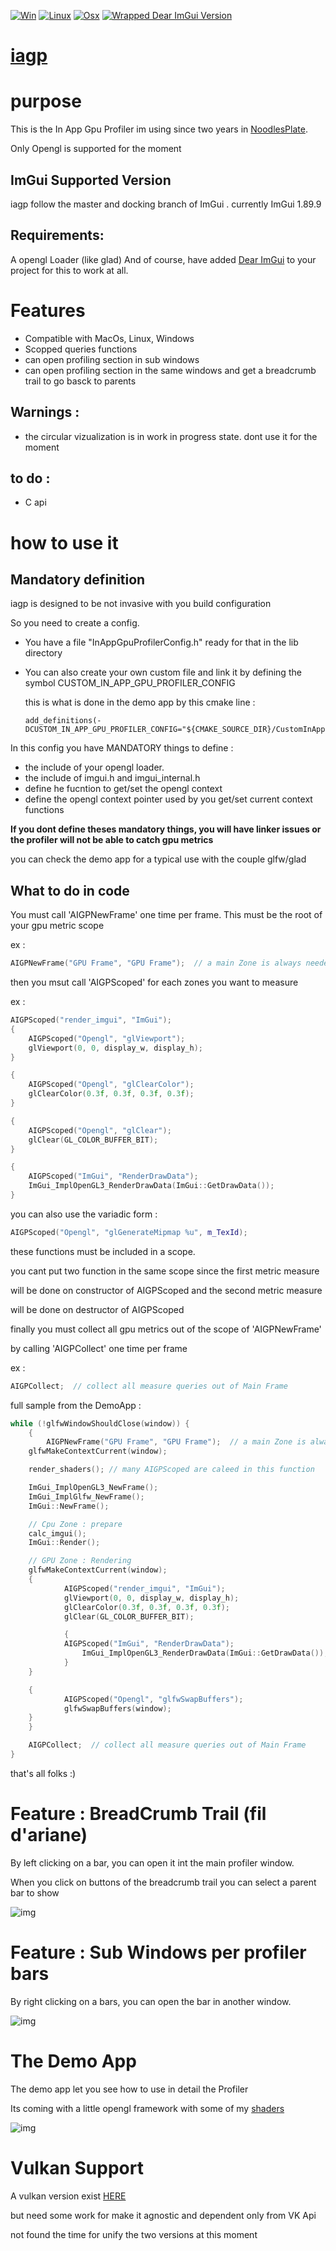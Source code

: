 [![Win](https://github.com/aiekick/InAppGpuProfiler/actions/workflows/Win.yml/badge.svg)](https://github.com/aiekick/InAppGpuProfiler/actions/workflows/Win.yml)
[![Linux](https://github.com/aiekick/InAppGpuProfiler/actions/workflows/Linux.yml/badge.svg)](https://github.com/aiekick/InAppGpuProfiler/actions/workflows/Linux.yml)
[![Osx](https://github.com/aiekick/InAppGpuProfiler/actions/workflows/Osx.yml/badge.svg)](https://github.com/aiekick/InAppGpuProfiler/actions/workflows/Osx.yml)
[![Wrapped Dear ImGui Version](https://img.shields.io/badge/Dear%20ImGui%20Version-1.89.9-blue.svg)](https://github.com/ocornut/imgui)

# [iagp](https://github.com/aiekick/InAppGpuProfiler)

# purpose

This is the In App Gpu Profiler im using since two years in [NoodlesPlate](https://github.com/aiekick/NoodlesPlate).

Only Opengl is supported for the moment

## ImGui Supported Version

iagp follow the master and docking branch of ImGui . currently ImGui 1.89.9

## Requirements:

A opengl Loader (like glad)
And of course, have added [Dear ImGui](https://github.com/ocornut/imgui) to your project for this to work at all.

# Features

- Compatible with MacOs, Linux, Windows
- Scopped queries functions
- can open profiling section in sub windows
- can open profiling section in the same windows and get a breadcrumb trail to go basck to parents

## Warnings : 
- the circular vizualization is in work in progress state. dont use it for the moment

## to do :
- C api

# how to use it

## Mandatory definition

iagp is designed to be not invasive with you build configuration

So you need to create a config.

* You have a file "InAppGpuProfilerConfig.h" ready for that in the lib directory
* You can also create your own custom file and link it by defining the symbol CUSTOM_IN_APP_GPU_PROFILER_CONFIG

  this is what is done in the demo app by this cmake line :
  ```
  add_definitions(-DCUSTOM_IN_APP_GPU_PROFILER_CONFIG="${CMAKE_SOURCE_DIR}/CustomInAppGpuProfiler.h")
  ```

In this config you have MANDATORY things to define :
- the include of your opengl loader.
- the include of imgui.h and imgui_internal.h
- define he fucntion to get/set the opengl context
- define the opengl context pointer used by you get/set current context functions

**If you dont define theses mandatory things, you will have linker issues or the profiler will not be able to catch gpu metrics**

you can check the demo app for a typical use with the couple glfw/glad
 
## What to do in code

You must call 'AIGPNewFrame' one time per frame. 
This must be the root of your gpu metric scope

ex :
```cpp
AIGPNewFrame("GPU Frame", "GPU Frame");  // a main Zone is always needed                
```

then you msut call 'AIGPScoped' for each zones you want to measure

ex :
```cpp
AIGPScoped("render_imgui", "ImGui");
{
	AIGPScoped("Opengl", "glViewport");
	glViewport(0, 0, display_w, display_h);
}

{
	AIGPScoped("Opengl", "glClearColor");
	glClearColor(0.3f, 0.3f, 0.3f, 0.3f);
}

{
	AIGPScoped("Opengl", "glClear");
	glClear(GL_COLOR_BUFFER_BIT);
}

{
	AIGPScoped("ImGui", "RenderDrawData");
	ImGui_ImplOpenGL3_RenderDrawData(ImGui::GetDrawData());
}     
```

you can also use the variadic form :

```cpp
AIGPScoped("Opengl", "glGenerateMipmap %u", m_TexId);
```

these functions must be included in a scope.

you cant put two function in the same scope since the first metric measure 

will be done on constructor of AIGPScoped and the second metric measure 

will be done on destructor of AIGPScoped

finally you must collect all gpu metrics out of the scope of 'AIGPNewFrame' 

by calling 'AIGPCollect' one time per frame

ex :
```cpp
AIGPCollect;  // collect all measure queries out of Main Frame               
```

full sample from the DemoApp :

```cpp 
while (!glfwWindowShouldClose(window)) {
    {
        AIGPNewFrame("GPU Frame", "GPU Frame");  // a main Zone is always needed
	glfwMakeContextCurrent(window);

	render_shaders(); // many AIGPScoped are caleed in this function

	ImGui_ImplOpenGL3_NewFrame();
	ImGui_ImplGlfw_NewFrame();
	ImGui::NewFrame();

	// Cpu Zone : prepare
	calc_imgui();
	ImGui::Render();

	// GPU Zone : Rendering
	glfwMakeContextCurrent(window);
	{
            AIGPScoped("render_imgui", "ImGui");
            glViewport(0, 0, display_w, display_h);
            glClearColor(0.3f, 0.3f, 0.3f, 0.3f);
            glClear(GL_COLOR_BUFFER_BIT);

            {
	        AIGPScoped("ImGui", "RenderDrawData");
                ImGui_ImplOpenGL3_RenderDrawData(ImGui::GetDrawData());
            }
	}

	{
            AIGPScoped("Opengl", "glfwSwapBuffers");
            glfwSwapBuffers(window);
	}
    }

    AIGPCollect;  // collect all measure queries out of Main Frame
}      
```

that's all folks :)

# Feature : BreadCrumb Trail (fil d'ariane)

By left clicking on a bar, you can open it int the main profiler window. 

When you click on buttons of the breadcrumb trail you can select a parent bar to show

![img](https://github.com/aiekick/iagp/blob/DemoApp/doc/breadcrumbtrail.gif)

# Feature : Sub Windows per profiler bars

By right clicking on a bars, you can open the bar in another window.

![img](https://github.com/aiekick/iagp/blob/DemoApp/doc/sub_windows.gif)

# The Demo App

The demo app let you see how to use in detail the Profiler

Its coming with a little opengl framework with some of my [shaders](https://www.shadertoy.com/user/aiekick)

![img](https://github.com/aiekick/iagp/blob/DemoApp/doc/thumbnail.png)

# Vulkan Support

A vulkan version exist [HERE](https://github.com/aiekick/Gaia/blob/f7eb02beac1ee54e085a8e73387a782b329fa7f8/src/Gui/VulkanProfiler.cpp)

but need some work for make it agnostic and dependent only from VK Api

not found the time for unify the two versions at this moment
